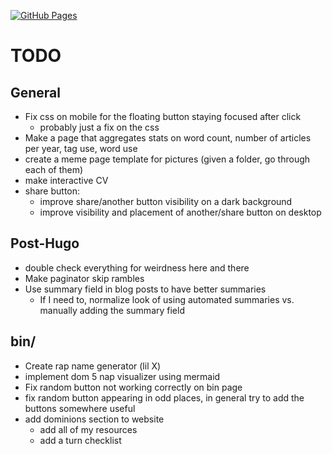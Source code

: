 [![GitHub Pages](https://github.com/strategineer/personal-website/actions/workflows/main.yml/badge.svg)](https://github.com/strategineer/personal-website/actions/workflows/main.yml)

# TODO

## General
- Fix css on mobile for the floating button staying focused after click
    - probably just a fix on the css
- Make a page that aggregates stats on word count, number of articles per year, tag use, word use
- create a meme page template for pictures (given a folder, go through each of them)
- make interactive CV
- share button:
    - improve share/another button visibility on a dark background
    - improve visibility and placement of another/share button on desktop

## Post-Hugo
- double check everything for weirdness here and there
- Make paginator skip rambles
- Use summary field in blog posts to have better summaries
    - If I need to, normalize look of using automated summaries vs. manually adding the summary field

## bin/
- Create rap name generator (lil X)
- implement dom 5 nap visualizer using mermaid
- Fix random button not working correctly on bin page
- fix random button appearing in odd places, in general try to add the buttons somewhere useful
- add dominions section to website
  - add all of my resources
  - add a turn checklist
